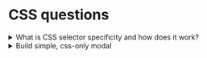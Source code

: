 # CSS questions

<details>
  <summary>What is CSS selector specificity and how does it work?</summary>

  * It is a "rank/score" that determines which style are ultimately applied to an element
  * 1000 - iniline styles
  * 100 - IDs
  * 10 - classes, attributes, pseudo-classes
  * 1 - elements and pseudo-elements
  * `if (equal specifity) the latest rule counts`
</details>

<details>
  <summary>Build simple, css-only modal</summary>

  * [Link to a simple modal I built](https://codepen.io/sitek94/pen/xxEQpVq?editors=1100)
</details>
